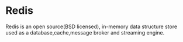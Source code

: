 # Redis

Redis is an open source(BSD licensed), in-memory data structure store used as a database,cache,message broker and streaming engine.
